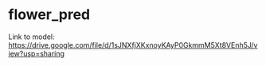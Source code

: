 # flower_pred

Link to model: https://drive.google.com/file/d/1sJNXfjXKxnoyKAyP0GkmmM5Xt8VEnh5J/view?usp=sharing

